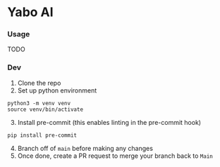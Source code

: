 # Yabo AI

### Usage
TODO

### Dev
1. Clone the repo
2. Set up python environment
```
python3 -m venv venv
source venv/bin/activate
```
3. Install pre-commit (this enables linting in the pre-commit hook)
```
pip install pre-commit
```
4. Branch off of `main` before making any changes
5. Once done, create a PR request to merge your branch back to `Main`

